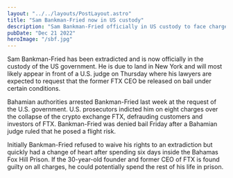 ```yaml
---
layout: "../../layouts/PostLayout.astro"
title: "Sam Bankman-Fried now in US custody"
description: "Sam Bankman-Fried officially in US custody to face charges over collapsed crypto exchange FTX."
pubDate: "Dec 21 2022"
heroImage: "/sbf.jpg"
---
```


Sam Bankman-Fried has been extradicted and is now officially in the custody of the US government. He is due to land in New York and will most likely appear in front of a U.S. judge on Thursday where his lawyers are expected to request that the former FTX CEO be released on bail under certain conditions.

Bahamian authorities arrested Bankman-Fried last week at the request of the U.S. government. U.S. prosecutors indicted him on eight charges over the collapse of the crypto exchange FTX, defrauding customers and investors of FTX. Bankman-Fried was denied bail Friday after a Bahamian judge ruled that he posed a flight risk. 

Initially Bankman-Fried refused to waive his rights to an extradiction but quickly had a change of heart after spending six days inside the Bahamas Fox Hill Prison. If the 30-year-old founder and former CEO of FTX is found guilty on all charges, he could potentially spend the rest of his life in prison.
